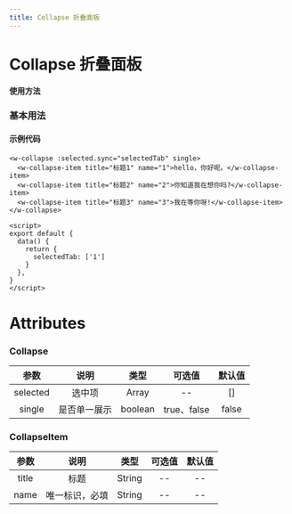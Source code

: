 ```yaml
---
title: Collapse 折叠面板
---
```

# Collapse 折叠面板

**使用方法**

### 基本用法

<ClientOnly>
<collapse-demos></collapse-demos>
</ClientOnly>

#### 示例代码

```vue
<w-collapse :selected.sync="selectedTab" single>
  <w-collapse-item title="标题1" name="1">hello，你好呢。</w-collapse-item>
  <w-collapse-item title="标题2" name="2">你知道我在想你吗?</w-collapse-item>
  <w-collapse-item title="标题3" name="3">我在等你呀!</w-collapse-item>
</w-collapse>

<script>
export default {
  data() {
    return {
      selectedTab: ['1']
    }
  },
}
</script>
```

# Attributes

### Collapse 
|参数| 说明 |  类型  | 可选值 | 默认值 |
| :-------------: |:-------------:| :-----:|:-----:|:-----:|
|selected| 选中项 | Array |--|[]
| single | 是否单一展示 |    boolean | true、false|false

### CollapseItem
|参数| 说明 |  类型  | 可选值 | 默认值 |
| :-------------: |:-------------:| :-----:|:-----:|:-----:|
|title| 标题 | String |--|--
| name | 唯一标识，必填 |    String |-- |--